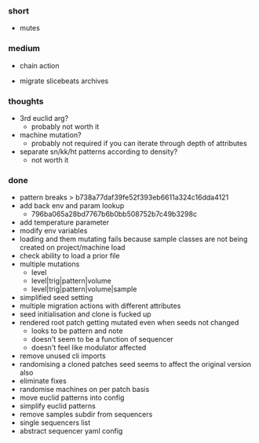 ### short

- mutes

### medium

- chain action

- migrate slicebeats archives

### thoughts

- 3rd euclid arg?
  - probably not worth it
- machine mutation?
  - probably not required if you can iterate through depth of attributes
- separate sn/kk/ht patterns according to density?
  - not worth it

### done

- pattern breaks > b738a77daf39fe52f393eb6611a324c16dda4121
- add back env and param lookup
  - 796ba065a28bd7767b6b0bb508752b7c49b3298c
- add temperature parameter
- modify env variables
- loading and them mutating fails because sample classes are not being created on project/machine load
- check ability to load a prior file
- multiple mutations
  - level 
  - level|trig|pattern|volume
  - level|trig|pattern|volume|sample
- simplified seed setting
- multiple migration actions with different attributes
- seed initialisation and clone is fucked up
- rendered root patch getting mutated even when seeds not changed
  - looks to be pattern and note
  - doesn't seem to be a function of sequencer
  - doesn't feel like modulator affected
- remove unused cli imports
- randomising a cloned patches seed seems to affect the original version also
- eliminate fixes
- randomise machines on per patch basis
- move euclid patterns into config
- simplify euclid patterns
- remove samples subdir from sequencers
- single sequencers list
- abstract sequencer yaml config
